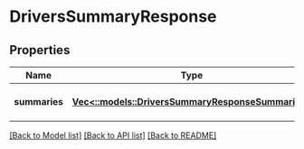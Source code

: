 # DriversSummaryResponse

## Properties
Name | Type | Description | Notes
------------ | ------------- | ------------- | -------------
**summaries** | [**Vec<::models::DriversSummaryResponseSummaries>**](DriversSummaryResponse_Summaries.md) |  | [optional] [default to null]

[[Back to Model list]](../README.md#documentation-for-models) [[Back to API list]](../README.md#documentation-for-api-endpoints) [[Back to README]](../README.md)


